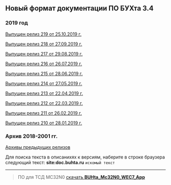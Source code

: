 ## Новый формат документации ПО БУХта 3.4

### 2019 год

[Выпущен релиз 219 от 25.10.2019 г.](releases/219/219.md)

[Выпущен релиз 218 от 27.09.2019 г.](releases/218/218.md)

[Выпущен релиз 217 от 29.08.2019 г.](releases/217/217.md)

[Выпущен релиз 216 от 26.07.2019 г.](releases/216/216.md)

[Выпущен релиз 215 от 28.06.2019 г.](releases/215/215.md)

[Выпущен релиз 214 от 27.05.2019 г.](releases/214/214.md)

[Выпущен релиз 213 от 22.04.2019 г.](releases/213/213.md)

[Выпущен релиз 212 от 22.03.2019 г.](releases/212/212.md)

[Выпущен релиз 211 от 26.02.2019 г.](releases/211/211.md)

[Выпущен релиз 210 от 28.01.2019 г.](releases/210/210.md)


### Архив 2018-2001 гг.
[Архивы предыдущих релизов](ArchiveReleases.md)

>
Для поиска текста в описанихях к версиям, наберите в строке браузера
следующий текст:
__site:doc.buhta.ru__ ```искомый текст```


-------
>ПО для ТСД MC32N0 [скачать **BUHta_Mc32N0_WEC7_App**](BUHta_Mc32N0_WEC7_App.zip)